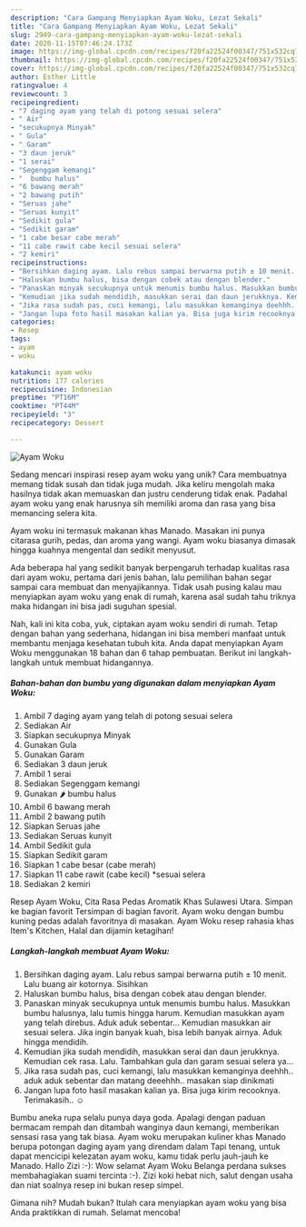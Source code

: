```yaml
---
description: "Cara Gampang Menyiapkan Ayam Woku, Lezat Sekali"
title: "Cara Gampang Menyiapkan Ayam Woku, Lezat Sekali"
slug: 2949-cara-gampang-menyiapkan-ayam-woku-lezat-sekali
date: 2020-11-15T07:46:24.173Z
image: https://img-global.cpcdn.com/recipes/f20fa22524f00347/751x532cq70/ayam-woku-foto-resep-utama.jpg
thumbnail: https://img-global.cpcdn.com/recipes/f20fa22524f00347/751x532cq70/ayam-woku-foto-resep-utama.jpg
cover: https://img-global.cpcdn.com/recipes/f20fa22524f00347/751x532cq70/ayam-woku-foto-resep-utama.jpg
author: Esther Little
ratingvalue: 4
reviewcount: 3
recipeingredient:
- "7 daging ayam yang telah di potong sesuai selera"
- " Air"
- "secukupnya Minyak"
- " Gula"
- " Garam"
- "3 daun jeruk"
- "1 serai"
- "Segenggam kemangi"
- "  bumbu halus"
- "6 bawang merah"
- "2 bawang putih"
- "Seruas jahe"
- "Seruas kunyit"
- "Sedikit gula"
- "Sedikit garam"
- "1 cabe besar cabe merah"
- "11 cabe rawit cabe kecil sesuai selera"
- "2 kemiri"
recipeinstructions:
- "Bersihkan daging ayam. Lalu rebus sampai berwarna putih ± 10 menit. Lalu buang air kotornya. Sisihkan"
- "Haluskan bumbu halus, bisa dengan cobek atau dengan blender."
- "Panaskan minyak secukupnya untuk menumis bumbu halus. Masukkan bumbu halusnya, lalu tumis hingga harum. Kemudian masukkan ayam yang telah direbus. Aduk aduk sebentar... Kemudian masukkan air sesuai selera. Jika ingin banyak kuah, bisa lebih banyak airnya. Aduk hingga mendidih."
- "Kemudian jika sudah mendidih, masukkan serai dan daun jerukknya. Kemudian cek rasa. Lalu. Tambahkan gula dan garam sesuai selera ya..."
- "Jika rasa sudah pas, cuci kemangi, lalu masukkan kemanginya deehhh.. aduk aduk sebentar dan matang deeehhh.. masakan siap dinikmati"
- "Jangan lupa foto hasil masakan kalian ya. Bisa juga kirim recooknya. Terimakasih.. ☺️"
categories:
- Resep
tags:
- ayam
- woku

katakunci: ayam woku 
nutrition: 177 calories
recipecuisine: Indonesian
preptime: "PT16M"
cooktime: "PT44M"
recipeyield: "3"
recipecategory: Dessert

---
```



![Ayam Woku](https://img-global.cpcdn.com/recipes/f20fa22524f00347/751x532cq70/ayam-woku-foto-resep-utama.jpg)

Sedang mencari inspirasi resep ayam woku yang unik? Cara membuatnya memang tidak susah dan tidak juga mudah. Jika keliru mengolah maka hasilnya tidak akan memuaskan dan justru cenderung tidak enak. Padahal ayam woku yang enak harusnya sih memiliki aroma dan rasa yang bisa memancing selera kita.

Ayam woku ini termasuk makanan khas Manado. Masakan ini punya citarasa gurih, pedas, dan aroma yang wangi. Ayam woku biasanya dimasak hingga kuahnya mengental dan sedikit menyusut.

Ada beberapa hal yang sedikit banyak berpengaruh terhadap kualitas rasa dari ayam woku, pertama dari jenis bahan, lalu pemilihan bahan segar sampai cara membuat dan menyajikannya. Tidak usah pusing kalau mau menyiapkan ayam woku yang enak di rumah, karena asal sudah tahu triknya maka hidangan ini bisa jadi suguhan spesial.


Nah, kali ini kita coba, yuk, ciptakan ayam woku sendiri di rumah. Tetap dengan bahan yang sederhana, hidangan ini bisa memberi manfaat untuk membantu menjaga kesehatan tubuh kita. Anda dapat menyiapkan Ayam Woku menggunakan 18 bahan dan 6 tahap pembuatan. Berikut ini langkah-langkah untuk membuat hidangannya.

<!--inarticleads1-->

##### Bahan-bahan dan bumbu yang digunakan dalam menyiapkan Ayam Woku:

1. Ambil 7 daging ayam yang telah di potong sesuai selera
1. Sediakan  Air
1. Siapkan secukupnya Minyak
1. Gunakan  Gula
1. Gunakan  Garam
1. Sediakan 3 daun jeruk
1. Ambil 1 serai
1. Sediakan Segenggam kemangi
1. Gunakan  🌶️ bumbu halus
1. Ambil 6 bawang merah
1. Ambil 2 bawang putih
1. Siapkan Seruas jahe
1. Sediakan Seruas kunyit
1. Ambil Sedikit gula
1. Siapkan Sedikit garam
1. Siapkan 1 cabe besar (cabe merah)
1. Siapkan 11 cabe rawit (cabe kecil) *sesuai selera
1. Sediakan 2 kemiri


Resep Ayam Woku, Cita Rasa Pedas Aromatik Khas Sulawesi Utara. Simpan ke bagian favorit Tersimpan di bagian favorit. Ayam woku dengan bumbu kuning pedas adalah favoritnya di masakan. Ayam Woku resep rahasia khas Item&#39;s Kitchen, Halal dan dijamin ketagihan! 

<!--inarticleads2-->

##### Langkah-langkah membuat Ayam Woku:

1. Bersihkan daging ayam. Lalu rebus sampai berwarna putih ± 10 menit. Lalu buang air kotornya. Sisihkan
1. Haluskan bumbu halus, bisa dengan cobek atau dengan blender.
1. Panaskan minyak secukupnya untuk menumis bumbu halus. Masukkan bumbu halusnya, lalu tumis hingga harum. Kemudian masukkan ayam yang telah direbus. Aduk aduk sebentar... Kemudian masukkan air sesuai selera. Jika ingin banyak kuah, bisa lebih banyak airnya. Aduk hingga mendidih.
1. Kemudian jika sudah mendidih, masukkan serai dan daun jerukknya. Kemudian cek rasa. Lalu. Tambahkan gula dan garam sesuai selera ya...
1. Jika rasa sudah pas, cuci kemangi, lalu masukkan kemanginya deehhh.. aduk aduk sebentar dan matang deeehhh.. masakan siap dinikmati
1. Jangan lupa foto hasil masakan kalian ya. Bisa juga kirim recooknya. Terimakasih.. ☺️


Bumbu aneka rupa selalu punya daya goda. Apalagi dengan paduan bermacam rempah dan ditambah wanginya daun kemangi, memberikan sensasi rasa yang tak biasa. Ayam woku merupakan kuliner khas Manado berupa potongan daging ayam yang direndam dalam Tapi tenang, untuk dapat mencicipi kelezatan ayam woku, kamu tidak perlu jauh-jauh ke Manado. Hallo Zizi :-): Wow selamat Ayam Woku Belanga perdana sukses membahagiakan suami tercinta :-). Zizi koki hebat nich, salut dengan usaha dan niat soalnya resep ini bukan resep simpel. 

Gimana nih? Mudah bukan? Itulah cara menyiapkan ayam woku yang bisa Anda praktikkan di rumah. Selamat mencoba!
